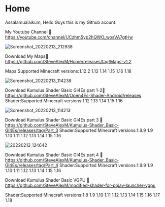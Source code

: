 # Home
Assalamualaikum, Hello Guys this is my Github acount.

My Youtube Channel 🔽
https://youtube.com/channel/UCzhm5yp2hQWO_wosVA7gtHw

![Screenshot_20220213_212938](https://user-images.githubusercontent.com/83632207/153758081-62b46f1c-ea6c-46bb-a6d1-cdd52839b343.jpg)

Download My Maps🔽
https://github.com/SteveAlexM/Home/releases/tag/Maps-v1.2

Maps:Supported Minecraft versions:1.12.2 1.13 1.14 1.15 1.16 1.18

![Screenshot_20220213_114236](https://user-images.githubusercontent.com/83632207/153739003-1fa57011-b2b8-4c1d-96eb-e09e1f1a6e5a.jpg)

Download Kumulus Shader Basic Gl4Es part 1-2🔽
https://github.com/SteveAlexM/Open4Es-Shader-Android/releases
Shader:Supported Minecraft versions:1.12 1.13 1.14 1.15 1.16

![Screenshot_20220213_114213](https://user-images.githubusercontent.com/83632207/153739048-6a085417-6144-4454-9dc3-4504006f4495.jpg)

Download Kumulus Shader Basic Gl4Es part 3 🔽
https://github.com/SteveAlexM/Kumulus-Shader_Basic-Gl4Es/releases/tag/Part_3
Shader:Supported Minecraft versions:1.8.9 1.9 1.10 1.11 1.12 1.13 1.14 1.15 1.16

![20220213_124642](https://user-images.githubusercontent.com/83632207/153740639-57777713-21ea-4f1c-bbbb-f5e325abcb5b.png)

Download Kumulus Shader Basic Gl4Es part 4 🔽
https://github.com/SteveAlexM/Kumulus-Shader_Basic-Gl4Es/releases/tag/Part_4
Shader:Supported Minecraft versions:1.8.9 1.9 1.10 1.11 1.12 1.13 1.14 1.15 1.16


Download Kumulus Shader Basic VGPU 🔽
https://github.com/SteveAlexM/modified-shader-for-pojav-launcher-vgpu

Shader:Supported Minecraft versions:1.8 1.9 1.10 1.11 1.12 1.13 1.14 1.15 1.16 1.17 1.18

